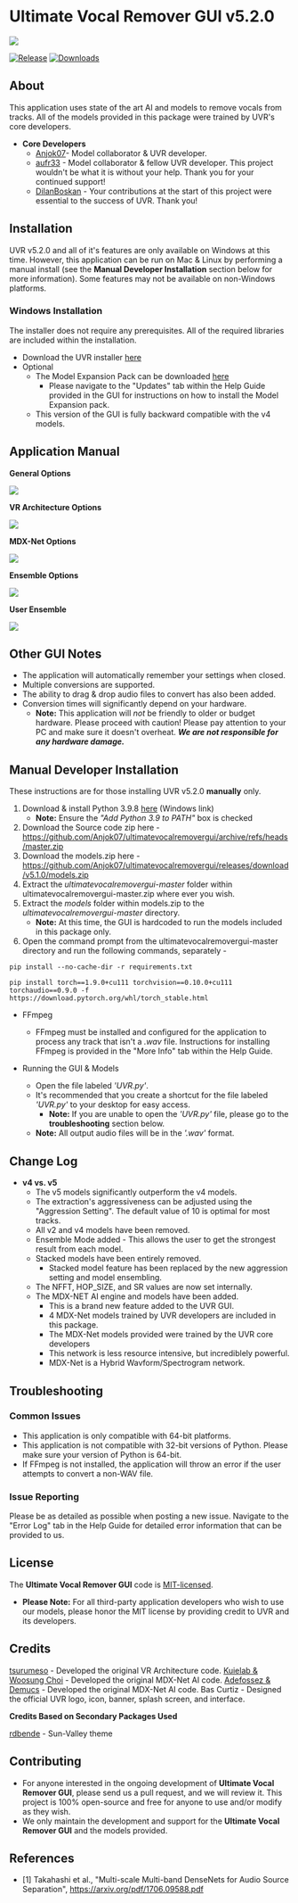 # Ultimate Vocal Remover GUI v5.2.0
<img src="https://github.com/Anjok07/ultimatevocalremovergui/blob/v5.2.0/img/UVRv5.png?raw=true" />

[![Release](https://img.shields.io/github/release/anjok07/ultimatevocalremovergui.svg)](https://github.com/anjok07/ultimatevocalremovergui/releases/latest)
[![Downloads](https://img.shields.io/github/downloads/anjok07/ultimatevocalremovergui/total.svg)](https://github.com/anjok07/ultimatevocalremovergui/releases)

## About

This application uses state of the art AI and models to remove vocals from tracks. All of the models provided in this package were trained by UVR's core developers.

- **Core Developers**
    - [Anjok07](https://github.com/anjok07)- Model collaborator & UVR developer.
    - [aufr33](https://github.com/aufr33) - Model collaborator & fellow UVR developer. This project wouldn't be what it is without your help. Thank you for your continued support!
    - [DilanBoskan](https://github.com/DilanBoskan) - Your contributions at the start of this project were essential to the success of UVR. Thank you!

## Installation

UVR v5.2.0 and all of it's features are only available on Windows at this time. However, this application can be run on Mac & Linux by performing a manual install (see the **Manual Developer Installation** section below for more information). Some features may not be available on non-Windows platforms.

### Windows Installation

The installer does not require any prerequisites. All of the required libraries are included within the installation.

- Download the UVR installer [here]()
- Optional
    - The Model Expansion Pack can be downloaded [here]()
        - Please navigate to the "Updates" tab within the Help Guide provided in the GUI for instructions on how to install the Model Expansion pack.
    - This version of the GUI is fully backward compatible with the v4 models.

## Application Manual

**General Options**

<img src="https://github.com/Anjok07/ultimatevocalremovergui/blob/v5.2.0/img/gen_opt.png?raw=true" />

**VR Architecture Options**

<img src="https://github.com/Anjok07/ultimatevocalremovergui/blob/v5.2.0/img/vr_opt.png?raw=true" />

**MDX-Net Options**

<img src="https://github.com/Anjok07/ultimatevocalremovergui/blob/v5.2.0/img/mdx_opt.png?raw=true" />

**Ensemble Options**

<img src="https://github.com/Anjok07/ultimatevocalremovergui/blob/v5.2.0/img/ense_opt.png?raw=true" />

**User Ensemble**

<img src="https://github.com/Anjok07/ultimatevocalremovergui/blob/v5.2.0/img/user_ens_opt.png?raw=true" />

## Other GUI Notes

- The application will automatically remember your settings when closed.
- Multiple conversions are supported.
- The ability to drag & drop audio files to convert has also been added.
- Conversion times will significantly depend on your hardware. 
  - **Note:** This application will *not* be friendly to older or budget hardware. Please proceed with caution! Please pay attention to your PC and make sure it doesn't overheat. ***We are not responsible for any hardware damage.***

## Manual Developer Installation

These instructions are for those installing UVR v5.2.0 **manually** only.

1. Download & install Python 3.9.8 [here](https://www.python.org/ftp/python/3.9.8/python-3.9.8-amd64.exe) (Windows link)
    - **Note:** Ensure the *"Add Python 3.9 to PATH"* box is checked
2. Download the Source code zip here - https://github.com/Anjok07/ultimatevocalremovergui/archive/refs/heads/master.zip
3. Download the models.zip here - https://github.com/Anjok07/ultimatevocalremovergui/releases/download/v5.1.0/models.zip
4. Extract the *ultimatevocalremovergui-master* folder within ultimatevocalremovergui-master.zip where ever you wish.
5. Extract the *models* folder within models.zip to the *ultimatevocalremovergui-master* directory.
    - **Note:** At this time, the GUI is hardcoded to run the models included in this package only.
6. Open the command prompt from the ultimatevocalremovergui-master directory and run the following commands, separately - 

```
pip install --no-cache-dir -r requirements.txt
```
```
pip install torch==1.9.0+cu111 torchvision==0.10.0+cu111 torchaudio==0.9.0 -f https://download.pytorch.org/whl/torch_stable.html
```

- FFmpeg 

    - FFmpeg must be installed and configured for the application to process any track that isn't a *.wav* file. Instructions for installing FFmpeg is provided in the "More Info" tab within the Help Guide.

- Running the GUI & Models

    - Open the file labeled *'UVR.py'*.
    - It's recommended that you create a shortcut for the file labeled *'UVR.py'* to your desktop for easy access.
        - **Note:** If you are unable to open the *'UVR.py'* file, please go to the **troubleshooting** section below.
    - **Note:** All output audio files will be in the *'.wav'* format.


## Change Log

- **v4 vs. v5**
   - The v5 models significantly outperform the v4 models.
   - The extraction's aggressiveness can be adjusted using the "Aggression Setting". The default value of 10 is optimal for most tracks.
   - All v2 and v4 models have been removed.
   - Ensemble Mode added - This allows the user to get the strongest result from each model.
   - Stacked models have been entirely removed.
     - Stacked model feature has been replaced by the new aggression setting and model ensembling.
   - The NFFT, HOP_SIZE, and SR values are now set internally.
   - The MDX-NET AI engine and models have been added.
     - This is a brand new feature added to the UVR GUI. 
     - 4 MDX-Net models trained by UVR developers are included in this package.
     - The MDX-Net models provided were trained by the UVR core developers
     - This network is less resource intensive, but incrediblely powerful.
     - MDX-Net is a Hybrid Wavform/Spectrogram network.

## Troubleshooting

### Common Issues

- This application is only compatible with 64-bit platforms. 
- This application is not compatible with 32-bit versions of Python. Please make sure your version of Python is 64-bit. 
- If FFmpeg is not installed, the application will throw an error if the user attempts to convert a non-WAV file.

### Issue Reporting

Please be as detailed as possible when posting a new issue. Navigate to the "Error Log" tab in the Help Guide for detailed error information that can be provided to us.

## License

The **Ultimate Vocal Remover GUI** code is [MIT-licensed](LICENSE). 

- **Please Note:** For all third-party application developers who wish to use our models, please honor the MIT license by providing credit to UVR and its developers.

## Credits

[tsurumeso](https://github.com/tsurumeso) - Developed the original VR Architecture code. 
[Kuielab & Woosung Choi](https://github.com/kuielab) - Developed the original MDX-Net AI code. 
[Adefossez & Demucs](https://github.com/facebookresearch/demucs) - Developed the original MDX-Net AI code. 
Bas Curtiz - Designed the official UVR logo, icon, banner, splash screen, and interface.

**Credits Based on Secondary Packages Used**

[rdbende](https://github.com/rdbende/Sun-Valley-ttk-theme) - Sun-Valley theme

## Contributing

- For anyone interested in the ongoing development of **Ultimate Vocal Remover GUI**, please send us a pull request, and we will review it. This project is 100% open-source and free for anyone to use and/or modify as they wish. 
- We only maintain the development and support for the **Ultimate Vocal Remover GUI** and the models provided. 

## References
- [1] Takahashi et al., "Multi-scale Multi-band DenseNets for Audio Source Separation", https://arxiv.org/pdf/1706.09588.pdf
